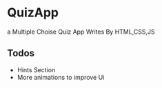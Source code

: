 # QuizApp
a Multiple Choise Quiz App Writes By HTML,CSS,JS

## Todos
- Hints Section
- More animations to improve Ui
